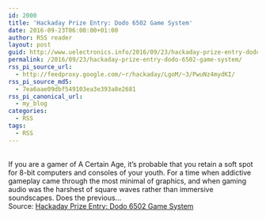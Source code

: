 ```yaml
---
id: 2000
title: 'Hackaday Prize Entry: Dodo 6502 Game System'
date: 2016-09-23T06:00:00+01:00
author: RSS reader
layout: post
guid: http://www.uelectronics.info/2016/09/23/hackaday-prize-entry-dodo-6502-game-system/
permalink: /2016/09/23/hackaday-prize-entry-dodo-6502-game-system/
rss_pi_source_url:
  - http://feedproxy.google.com/~r/hackaday/LgoM/~3/PwuNz4mydKI/
rss_pi_source_md5:
  - 7ea6aae09dbf549103ea3e393a8e2681
rss_pi_canonical_url:
  - my_blog
categories:
  - RSS
tags:
  - RSS
---
```

&#013;  
If you are a gamer of A Certain Age, it’s probable that you retain a soft spot for 8-bit computers and consoles of your youth. For a time when addictive gameplay came through the most minimal of graphics, and when gaming audio was the harshest of square waves rather than immersive soundscapes. Does the previous…&#013;  
Source: <a href="http://feedproxy.google.com/~r/hackaday/LgoM/~3/PwuNz4mydKI/" target="_blank">Hackaday Prize Entry: Dodo 6502 Game System</a>